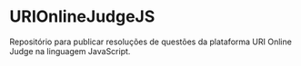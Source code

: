 # URIOnlineJudgeJS

Repositório para publicar resoluções de questões da plataforma URI Online Judge na linguagem JavaScript.
